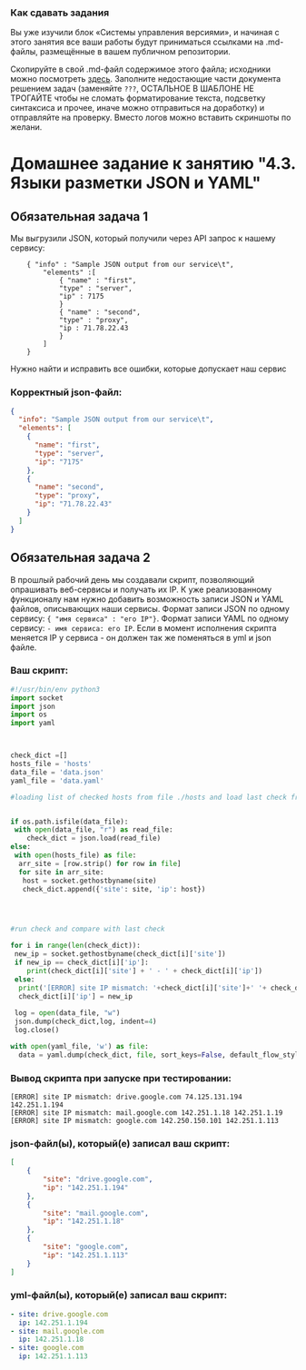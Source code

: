 ### Как сдавать задания

Вы уже изучили блок «Системы управления версиями», и начиная с этого занятия все ваши работы будут приниматься ссылками на .md-файлы, размещённые в вашем публичном репозитории.

Скопируйте в свой .md-файл содержимое этого файла; исходники можно посмотреть [здесь](https://raw.githubusercontent.com/netology-code/sysadm-homeworks/devsys10/04-script-03-yaml/README.md). Заполните недостающие части документа решением задач (заменяйте `???`, ОСТАЛЬНОЕ В ШАБЛОНЕ НЕ ТРОГАЙТЕ чтобы не сломать форматирование текста, подсветку синтаксиса и прочее, иначе можно отправиться на доработку) и отправляйте на проверку. Вместо логов можно вставить скриншоты по желани.

# Домашнее задание к занятию "4.3. Языки разметки JSON и YAML"


## Обязательная задача 1
Мы выгрузили JSON, который получили через API запрос к нашему сервису:
```
    { "info" : "Sample JSON output from our service\t",
        "elements" :[
            { "name" : "first",
            "type" : "server",
            "ip" : 7175 
            }
            { "name" : "second",
            "type" : "proxy",
            "ip : 71.78.22.43
            }
        ]
    }
```
  Нужно найти и исправить все ошибки, которые допускает наш сервис
  
   ### Корректный json-файл:
```json
{
  "info": "Sample JSON output from our service\t",
  "elements": [
    {
      "name": "first",
      "type": "server",
      "ip": "7175"
    },
    {
      "name": "second",
      "type": "proxy",
      "ip": "71.78.22.43"
    }
  ]
}
```
  

## Обязательная задача 2
В прошлый рабочий день мы создавали скрипт, позволяющий опрашивать веб-сервисы и получать их IP. К уже реализованному функционалу нам нужно добавить возможность записи JSON и YAML файлов, описывающих наши сервисы. Формат записи JSON по одному сервису: `{ "имя сервиса" : "его IP"}`. Формат записи YAML по одному сервису: `- имя сервиса: его IP`. Если в момент исполнения скрипта меняется IP у сервиса - он должен так же поменяться в yml и json файле.

### Ваш скрипт:
```python
#!/usr/bin/env python3
import socket
import json
import os
import yaml



check_dict =[]
hosts_file = 'hosts'
data_file = 'data.json'
yaml_file = 'data.yaml'

#loading list of checked hosts from file ./hosts and load last check from file ./log.json to check_dict


if os.path.isfile(data_file):
 with open(data_file, "r") as read_file:
    check_dict = json.load(read_file)
else:
 with open(hosts_file) as file:
  arr_site = [row.strip() for row in file]
  for site in arr_site:
   host = socket.gethostbyname(site)
   check_dict.append({'site': site, 'ip': host})




#run check and compare with last check

for i in range(len(check_dict)):
 new_ip = socket.gethostbyname(check_dict[i]['site'])
 if new_ip == check_dict[i]['ip']:
    print(check_dict[i]['site'] + ' - ' + check_dict[i]['ip'])
 else:
  print('[ERROR] site IP mismatch: '+check_dict[i]['site']+' '+ check_dict[i]['ip'] +' ' + new_ip)
  check_dict[i]['ip'] = new_ip
 
 log = open(data_file, "w")
 json.dump(check_dict,log, indent=4)
 log.close()

with open(yaml_file, 'w') as file:
  data = yaml.dump(check_dict, file, sort_keys=False, default_flow_style=False)

```

### Вывод скрипта при запуске при тестировании:
```
[ERROR] site IP mismatch: drive.google.com 74.125.131.194 142.251.1.194
[ERROR] site IP mismatch: mail.google.com 142.251.1.18 142.251.1.19
[ERROR] site IP mismatch: google.com 142.250.150.101 142.251.1.113
```

### json-файл(ы), который(е) записал ваш скрипт:
```json
[
    {
        "site": "drive.google.com",
        "ip": "142.251.1.194"
    },
    {
        "site": "mail.google.com",
        "ip": "142.251.1.18"
    },
    {
        "site": "google.com",
        "ip": "142.251.1.113"
    }
]
```

### yml-файл(ы), который(е) записал ваш скрипт:
```yaml
- site: drive.google.com
  ip: 142.251.1.194
- site: mail.google.com
  ip: 142.251.1.18
- site: google.com
  ip: 142.251.1.113
```
